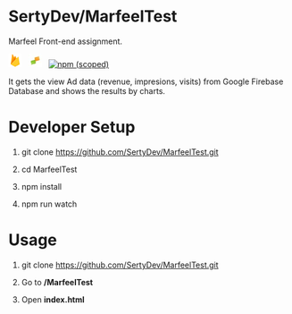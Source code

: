 # SertyDev/MarfeelTest

Marfeel Front-end assignment.

[![firebase (scope)](./src/images/firebase-icon.png)](https://firebase.google.com)&nbsp; &nbsp;[![marfeel (scope)](./src/images/marfeel-icon.jpg)](https://www.marfeel.com/)&nbsp; &nbsp;[![npm (scoped)](https://img.shields.io/npm/v/npm.svg)](https://github.com/SertyDev/MarfeelTest)

It gets the view Ad data (revenue, impresions, visits) from Google Firebase Database and shows the results by charts.

# Developer Setup

1. git clone https://github.com/SertyDev/MarfeelTest.git

2. cd MarfeelTest

3. npm install

4. npm run watch

# Usage

1. git clone https://github.com/SertyDev/MarfeelTest.git

2. Go to __/MarfeelTest__

3. Open __index.html__
